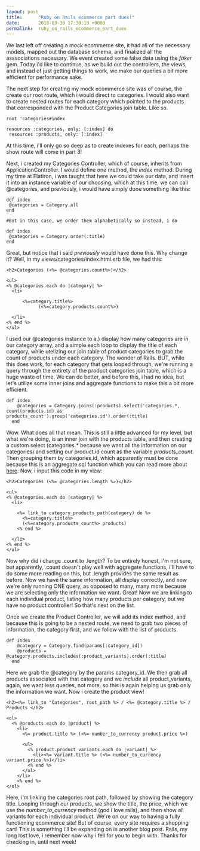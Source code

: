 ```yaml
---
layout: post
title:      "Ruby on Rails ecommerce part duex!"
date:       2018-09-30 17:30:19 +0000
permalink:  ruby_on_rails_ecommerce_part_duex
---
```



We last left off creating a mock ecommerce site, it had all of the necessary models, mapped out the database schema, and finalized all the asssociations necessary. We event created some false data using the *faker* gem. Today i'd like to continue, as we build out the controllers, the views, and instead of just getting things to work, we make our queries a bit more efficient for performance sake. 

The next step for creating my mock ecommerce site was of course, the create our root route, which i would direct to categories. I would also want to create nested routes for each category which pointed to the products that corresponded with the Product Categories join table. Like so.

```
root 'categories#index

resources :categories, only: [:index] do 
 resources :products, only: [:index]
```

At this time, i'll only go so deep as to create indexes for each, perhaps the show route will come in part 3!

Next, i created my Categories Controller, which of course, inherits from ApplicationController. I would define one method, the *index* method. During my time at Flatiron, i was taught that here we could take our data, and insert it into an instance variable of our choosing, which at this time, we can call @categories, and previously, i would have simply done something like this:

```
def index 
 @categories = Category.all
end 

#But in this case, we order them alphabetically so instead, i do 

def index
 @categories = Category.order(:title)
end
```

Great, but notice that i said *previously* would have done this. Why change it? Well, in my views/categories/index.html.erb file, we had this:

```
<h2>Categories (<%= @categories.count%>)</h2>

<ul>
<% @categories.each do |category| %>
  <li>
    
      <%=category.title%>
			(<%=category.products.count%>)

  </li>
<% end %>
</ul>
```

I used our @categories instance to a.) display how many categories are in our category array, and a simple each loop to display the title of each category, while utelizing our join table of product categories to grab the count of products under each category. The wonder of Rails. BUT, while this does work, for each category that gets looped through, we're running a query through the entirety of the product categories join table, which is a huge waste of time. We can do better, and before this, i had no idea, but let's utilize some inner joins and aggregate functions to make this a bit more efficient. 

```
def index
    @categories = Category.joins(:products).select('categories.*, count(products.id) as products_count').group('categories.id').order(:title)
  end
```

Wow. What does all that mean. This is still a little advanced for my level, but what we're doing, is an inner join with the products table, and then creating a custom select (categories.* because we want all the information on our categories) and setting our product.id count as the variable *products_count*. Then grouping them by categories.id, which apparently must be done because this is an aggregate sql function which you can read more about [here](https://en.wikipedia.org/wiki/Aggregate_function). Now, i input this code in my view:

```
<h2>Categories (<%= @categories.length %>)</h2>

<ul>
<% @categories.each do |category| %>
  <li>

    <%= link_to category_products_path(category) do %>
      <%=category.title%>
      (<%=category.products_count%> products)
    <% end %>

  </li>
<% end %>
</ul>
```

Now why did i change .count to .length? To be entirely honest, i'm not sure, but apparently, .count doesn't play well with aggregate functions, i'll have to do some more reading on this, but .length provides the same result as before. Now we have the same information, all display correctly, and now we're only running ONE query, as opposed to many, many more because we are selecting only the information we want. Great! Now we are linking to each individual product, listing how many products per category, but we have no product controller! So that's next on the list.

Once we create the Product Controller, we will add its index method, and because this is going to be a nested route, we need to grab two pieces of information, the category first, and we follow with the list of products. 

```
def index
    @category = Category.find(params[:category_id])
    @products = @category.products.includes(:product_variants).order(:title)
  end
```

Here we grab the @category by the params category_id. We then grab all products associated with that category and we *include* all product_variants, again, we want less queries, not more, so this is again helping us grab only the information we want. Now i create the product view!

```
<h2><%= link_to "Categories", root_path %> / <%= @category.title %> / Products </h2>

<ol>
  <% @products.each do |product| %>
    <li>
      <%= product.title %> (<%= number_to_currency product.price %>)

      <ul>
        <% product.product_variants.each do |variant| %>
          <li><%= variant.title %> (<%= number_to_currency variant.price %>)</li>
        <% end %>
      </ul>
    </li>
    <% end %>
</ol>
```

Here, i'm linking the categories root path, followed by showing the category title. Looping through our products, we show the title, the price, which we use the *number_to_currency* method (god i love rails), and then show all variants for each individual product. We're on our way to having a fully functioning ecommerce site! But of course, every site requires a shopping cart! This is something i'll be expanding on in another blog post. Rails, my long lost love, i remember now why i fell for you to begin with. Thanks for checking in, until next week!




